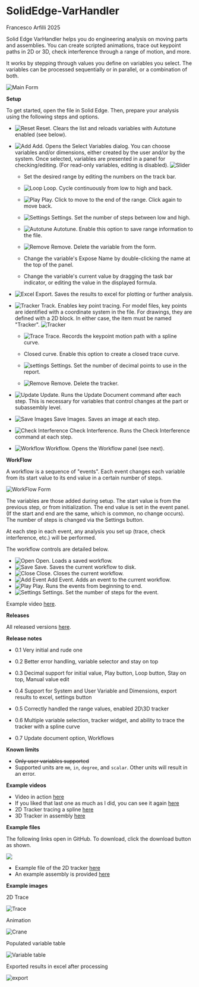 # SolidEdge-VarHandler

Francesco Arfilli 2025

Solid Edge VarHandler helps you do engineering analysis on moving parts and assemblies.  You can create scripted animations, trace out keypoint paths in 2D or 3D, check interference through a range of motion, and more.

It works by stepping through values you define on variables you select.  The variables can be processed sequentially or in parallel, or a combination of both.

![Main Form](./Media/Form_VarHandler.png)

**Setup**

To get started, open the file in Solid Edge.  Then, prepare your analysis using the following steps and options.  

- ![Reset](./Resources/icons8_replay_16.png)  Reset.  Clears the list and reloads variables with Autotune enabled (see below).

- ![Add](./Resources/icons8_add_16.png)  Add.  Opens the Select Variables dialog.  You can choose variables and/or dimensions, either created by the user and/or by the system.  Once selected, variables are presented in a panel for checking/editing.  (For read-only variables, editing is disabled).
![Slider](./Media/UC_Slider.png)

  - Set the desired range by editing the numbers on the track bar.

  - ![Loop](./Resources/icons8_repeat_16.png)  Loop.  Cycle continuously from low to high and back. 

  - ![Play](./Resources/icons8_circled_play_16.png)  Play.  Click to move to the end of the range.  Click again to move back.

  - ![Settings](./Resources/icons8_settings_16.png)  Settings.  Set the number of steps between low and high.

  - ![Autotune](./Resources/icons8_checked_checkbox_16.png)  Autotune.  Enable this option to save range information to the file.

  - ![Remove](./Resources/icons8_close_16.png)  Remove.  Delete the variable from the form.

  - Change the variable's Expose Name by double-clicking the name at the top of the panel.

  - Change the variable's current value by dragging the task bar indicator, or editing the value in the displayed formula.

- ![Excel](./Resources/icons8_data_sheet_16_extended.png)  Export.  Saves the results to excel for plotting or further analysis.

- ![Tracker](./Resources/icons8_center_of_gravity_16_edited.png)  Track.  Enables key point tracing.  For model files, key points are identified with a coordinate system in the file.  For drawings, they are defined with a 2D block.  In either case, the item must be named "Tracker".
![Tracker](./Media/UC_Tracker.png)

  - ![Trace](./Resources/icons8_plot_16.png)  Trace.  Records the keypoint motion path with a spline curve.

  - Closed curve.  Enable this option to create a closed trace curve.

  - ![settings](./Resources/icons8_settings_16.png)  Settings.  Set the number of decimal points to use in the report.

  - ![Remove](./Resources/icons8_close_16.png)  Remove.  Delete the tracker.

- ![Update](./Resources/icons8_Update_Done_16.png)  Update.  Runs the Update Document command after each step.  This is necessary for variables that control changes at the part or subassembly level. 

- ![Save Images](./Resources/SaveAsImage.png)  Save Images.  Saves an image at each step.

- ![Check Interference](./Resources/Interference_16.png)  Check Interference.  Runs the Check Interference command at each step.

- ![Workflow](./Resources/icons8_workflow_16.png)  Workflow.  Opens the Workflow panel (see next).

**WorkFlow**

A workflow is a sequence of "events".  Each event changes each variable from its start value to its end value in a certain number of steps.  

![WorkFlow Form](./Media/UC_Workflow.png)

The variables are those added during setup.  The start value is from the previous step, or from initialization.  The end value is set in the event panel.  (If the start and end are the same, which is common, no change occurs).  The number of steps is changed via the Settings button.

At each step in each event, any analysis you set up (trace, check interference, etc.) will be performed.

The workflow controls are detailed below.

- ![Open](./Resources/icons8_opened_folder_16.png) Open.  Loads a saved workflow. 
- ![Save](./Resources/icons8_save_16.png) Save.  Saves the current workflow to disk.
- ![Close](./Resources/icons8_close_window_16.png) Close.  Closes the current workflow.
- ![Add Event](./Resources/icons8_add_16.png) Add Event.  Adds an event to the current workflow.
- ![Play](./Resources/icons8_circled_play_16.png) Play.  Runs the events from beginning to end.
- ![Settings](./Resources/icons8_settings_16.png)  Settings.  Set the number of steps for the event.

Example video [here](https://youtu.be/JcF9NA-WjCA).

**Releases**

All released versions [here](https://github.com/farfilli/SolidEdge-VarHandler/releases).

**Release notes**

- 0.1 Very initial and rude one

- 0.2 Better error handling, variable selector and stay on top

- 0.3 Decimal support for initial value, Play button, Loop button, Stay on top, Manual value edit

- 0.4 Support for System and User Variable and Dimensions, export results to excel, settings button

- 0.5 Correctly handled the range values, enabled 2D\3D tracker

- 0.6 Multiple variable selection, tracker widget, and ability to trace the tracker with a spline curve

- 0.7 Update document option, Workflows
  
**Known limits**
- ~~Only user variables supported~~
- Supported units are `mm`, `in`, `degree`, and `scalar`.  Other units will result in an error.

**Example videos**
- Video in action [here](https://www.youtube.com/watch?v=krcpQPdgGos&t=3s&ab_channel=FrancescoArfilli)
- If you liked that last one as much as I did, you can see it again [here](https://www.youtube.com/watch?v=krcpQPdgGos&t=3s&ab_channel=FrancescoArfilli)
- 2D Tracker tracing a spline [here](https://www.youtube.com/watch?v=YH6zwButRlo&ab_channel=FrancescoArfilli)
- 3D Tracker in assembly [here](https://youtu.be/T-k3u4ftC2k?si=VSHl7Id2dQuqqkK0)

**Example files**

The following links open in GitHub.  To download, click the download button as shown.

![](./Media/github_download.png)

- Example file of the 2D tracker [here](./2DVarHandler.zip)
- An example assembly is provided [here](./Crane.zip)

**Example images**

2D Trace

![Trace](./2DTracker.png)

Animation

![Crane](./Crane.png)

Populated variable table

![Variable table](./VarTable.png)

Exported results in excel after processing

![export](./export.png)


